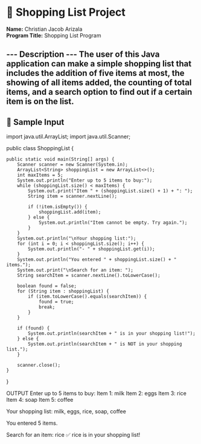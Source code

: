 # 🛒 Shopping List Project

**Name:** Christian Jacob Arizala  
**Program Title:** Shopping List Program  

--- Description ---
The user of this Java application can make a simple shopping list that includes the addition of five items at most, 
the showing of all items added, 
the counting of total items, 
and a search option to find out if a 
certain item is on the list.
---

## 🧪 Sample Input
import java.util.ArrayList;
import java.util.Scanner;

public class ShoppingList {

    public static void main(String[] args) {
        Scanner scanner = new Scanner(System.in);
        ArrayList<String> shoppingList = new ArrayList<>();
        int maxItems = 5;
        System.out.println("Enter up to 5 items to buy:");
        while (shoppingList.size() < maxItems) {
            System.out.print("Item " + (shoppingList.size() + 1) + ": ");
            String item = scanner.nextLine();

            if (!item.isEmpty()) {
                shoppingList.add(item);
            } else {
                System.out.println("Item cannot be empty. Try again.");
            }
        }
        System.out.println("\nYour shopping list:");
        for (int i = 0; i < shoppingList.size(); i++) {
            System.out.println("- " + shoppingList.get(i));
        }
        System.out.println("You entered " + shoppingList.size() + " items.");
        System.out.print("\nSearch for an item: ");
        String searchItem = scanner.nextLine().toLowerCase();

        boolean found = false;
        for (String item : shoppingList) {
            if (item.toLowerCase().equals(searchItem)) {
                found = true;
                break;
            }
        }

        if (found) {
            System.out.println(searchItem + " is in your shopping list!");
        } else {
            System.out.println(searchItem + " is NOT in your shopping list.");
        }

        scanner.close();
    }
}


OUTPUT
Enter up to 5 items to buy:
Item 1: milk
Item 2: eggs
Item 3: rice
Item 4: soap
Item 5: coffee

Your shopping list:
milk, eggs, rice, soap, coffee

You entered 5 items.

Search for an item: rice
✅ rice is in your shopping list!

